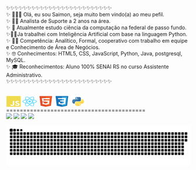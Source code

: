 ✨✨✨✨✨✨✨✨✨✨✨✨✨✨✨✨✨✨✨✨✨✨✨✨✨</br>
✨ 🙋🏻‍♂️ Olá, eu sou Saimon, seja muito bem vindo(a) ao meu pefil.</br>
✨ 👨‍💻 Analista de Suporte a 2 anos na área.</br>
✨ 🧠 Atualmente estudo ciência da computação na federal de passo fundo.</br>
✨🥷🏼Ja trabalhei com Inteligência Artificial com base na linguagem Python.</br>
✨ 💪🏻 Competência: Analítico, Formal, cooperativo com trabalho em equipe e Conhecimento de Área de Negócios.</br>
✨ 🤓 Conhecimentos: HTML5, CSS, JavaScript, Python, Java, postgresql, MySQL.</br>
✨ 🎓 Reconhecimentos: Aluno 100% SENAI RS no curso Assistente Administrativo.</br>
✨✨✨✨✨✨✨✨✨✨✨✨✨✨✨✨✨✨✨✨✨✨✨✨✨</br>
 <!-- Imagens -->
<div style="display: inline_block"><br>
  <img align="center" alt="" height="30" width="40" src="https://raw.githubusercontent.com/devicons/devicon/master/icons/javascript/javascript-plain.svg">
  <img align="center" alt="" height="30" width="40" src="https://raw.githubusercontent.com/devicons/devicon/master/icons/react/react-original.svg">
  <img align="center" alt="" height="30" width="40" src="https://raw.githubusercontent.com/devicons/devicon/master/icons/html5/html5-original.svg">
  <img align="center" alt="" height="30" width="40" src="https://raw.githubusercontent.com/devicons/devicon/master/icons/css3/css3-original.svg">
  <img align="center" alt="" height="30" width="40" src="https://raw.githubusercontent.com/devicons/devicon/master/icons/python/python-original.svg">
  <img align="right" alt="" src="https://c.tenor.com/F-f0XzyEnB0AAAAC/naruto-naruto-uzumaki.gif">
</div>
=========================================
<div> 
  <a href="https://instagram.com/saimon_rocha07" target="_blank"><img src="https://img.shields.io/badge/-Instagram-%23E4405F?style=for-the-badge&logo=instagram&logoColor=white" target="_blank"></a>
 <a href="https://discord.gg/Saimon Rocha#7074" target="_blank"><img src="https://img.shields.io/badge/Discord-7289DA?style=for-the-badge&logo=discord&logoColor=white" target="_blank"></a> 
  <a href = "mailto:saimon.rocha07@gmail.com"><img src="https://img.shields.io/badge/-Gmail-%23333?style=for-the-badge&logo=gmail&logoColor=white" target="_blank"></a>
  <a href="https://www.linkedin.com/in/saimon-rocha/" target="_blank"><img src="https://img.shields.io/badge/-LinkedIn-%230077B5?style=for-the-badge&logo=linkedin&logoColor=white" target="_blank"></a> 

![Snake animation](https://github.com/saimon1603/saimon1603/blob/output/github-contribution-grid-snake.svg)

 </div>


